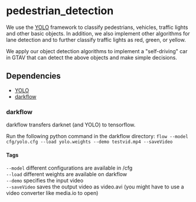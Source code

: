# pedestrian_detection

We use the [YOLO](https://pjreddie.com/darknet/yolo/) framework to classify pedestrians, vehicles, traffic lights and other basic objects. In addition, we also implement other algorithms for lane detection and to further classify traffic lights as red, green, or yellow.

We apply our object detection algorithms to implement a "self-driving" car in GTAV that can detect the above objects and make simple decisions.

## Dependencies
* [YOLO](https://pjreddie.com/darknet/yolo/)
* [darkflow](https://github.com/thtrieu/darkflow)

### darkflow
darkflow transfers darknet (and YOLO) to tensorflow.

Run the following python command in the darkflow directory:
`flow --model cfg/yolo.cfg --load yolo.weights --demo testvid.mp4 --saveVideo`

#### Tags
`--model` different configurations are available in /cfg  
`--load` different weights are available on darkflow  
`--demo` specifies the input video  
`--saveVideo` saves the output video as video.avi (you might have to use a video converter like media.io to open)  
